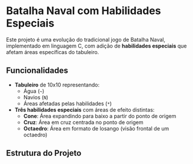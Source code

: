 # Batalha Naval com Habilidades Especiais

Este projeto é uma evolução do tradicional jogo de Batalha Naval, implementado em linguagem C, com adição de **habilidades especiais** que afetam áreas específicas do tabuleiro.

## Funcionalidades

- **Tabuleiro** de 10x10 representando:
  - Água (`~`)
  - Navios (`N`)
  - Áreas afetadas pelas habilidades (`*`)
- **Três habilidades especiais** com áreas de efeito distintas:
  - **Cone**: Área expandindo para baixo a partir do ponto de origem
  - **Cruz**: Área em cruz centrada no ponto de origem
  - **Octaedro**: Área em formato de losango (visão frontal de um octaedro)

## Estrutura do Projeto
